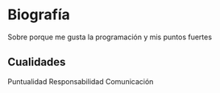 # Biografía
Sobre porque me gusta la programación y mis puntos fuertes
## Cualidades 
Puntualidad 
Responsabilidad
Comunicación 

